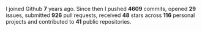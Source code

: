 
I joined Github **7** years ago. Since then I pushed **4609** commits, opened **29** issues, submitted **926** pull requests, received **48** stars across **116** personal projects and contributed to **41** public repositories.
